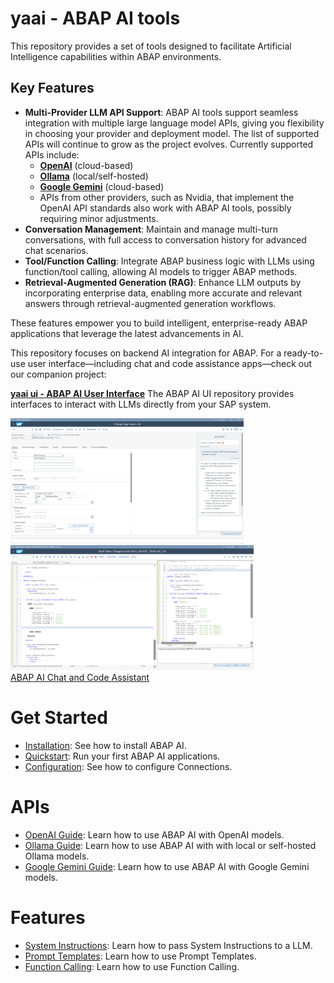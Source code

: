 # yaai - ABAP AI tools
This repository provides a set of tools designed to facilitate Artificial Intelligence capabilities within ABAP environments.

## Key Features
- **Multi-Provider LLM API Support**: ABAP AI tools support seamless integration with multiple large language model APIs, giving you flexibility in choosing your provider and deployment model. The list of supported APIs will continue to grow as the project evolves. Currently supported APIs include:
  - **[OpenAI](openai/README.md)** (cloud-based)
  - **[Ollama](ollama/README.md)** (local/self-hosted)
  - **[Google Gemini](google/README.md)** (cloud-based)
  - APIs from other providers, such as Nvidia, that implement the OpenAI API standards also work with ABAP AI tools, possibly requiring minor adjustments.
- **Conversation Management**: Maintain and manage multi-turn conversations, with full access to conversation history for advanced chat scenarios.
- **Tool/Function Calling**: Integrate ABAP business logic with LLMs using function/tool calling, allowing AI models to trigger ABAP methods.
- **Retrieval-Augmented Generation (RAG)**: Enhance LLM outputs by incorporating enterprise data, enabling more accurate and relevant answers through retrieval-augmented generation workflows.

These features empower you to build intelligent, enterprise-ready ABAP applications that leverage the latest advancements in AI.

This repository focuses on backend AI integration for ABAP. For a ready-to-use user interface—including chat and code assistance apps—check out our companion project: 

  [**yaai ui - ABAP AI User Interface**](https://github.com/christianjianelli/yaai_ui)
  The ABAP AI UI repository provides interfaces to interact with LLMs directly from your SAP system.
  
  <p>
    <a href="https://github.com/christianjianelli/yaai_ui">
      <img src="images/yaai_ui_chat_bp.png" alt="ABAP AI UI Chat Screenshot" height="200px">
      <img src="images/yaai_ui_chat_code_assist.png" alt="ABAP AI UI Code Assistant" height="200px">
      </br>ABAP AI Chat and Code Assistant
    </a>
  </p>

# Get Started

  - [Installation](installation.md): See how to install ABAP AI.
  - [Quickstart](quickstart.md): Run your first ABAP AI applications.
  - [Configuration](config.md): See how to configure Connections.

# APIs

  - [OpenAI Guide](openai/README.md): Learn how to use ABAP AI with OpenAI models.
  - [Ollama Guide](ollama/README.md): Learn how to use ABAP AI with with local or self-hosted Ollama models.
  - [Google Gemini Guide](docs/google/README.md): Learn how to use ABAP AI with Google Gemini models.

# Features
- [System Instructions](system_instructions.md): Learn how to pass System Instructions to a LLM.
- [Prompt Templates](prompt_templates.md): Learn how to use Prompt Templates.
- [Function Calling](function_calling.md): Learn how to use Function Calling.